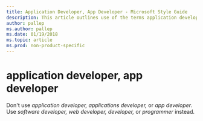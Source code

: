 ```yaml
---
title: Application Developer, App Developer - Microsoft Style Guide
description: This article outlines use of the terms application developer/app developer per Microsoft style guidelines.
author: pallep
ms.author: pallep
ms.date: 01/19/2018
ms.topic: article
ms.prod: non-product-specific
---
```


# application developer, app developer

Don't use *application developer,* *applications developer,* or *app developer*. Use *software developer, web developer, developer,* or *programmer* instead.
